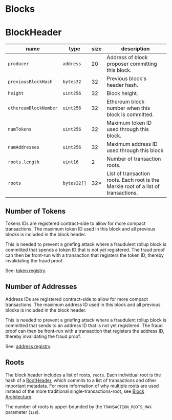 Blocks
===

# BlockHeader

| name                  | type        | size | description                                                                        |
| --------------------- | ----------- | ---- | ---------------------------------------------------------------------------------- |
| `producer`            | `address`   | 20   | Address of block proposer committing this block.                                   |
| `previousBlockHash`   | `bytes32`   | 32   | Previous block's header hash.                                                      |
| `height`              | `uint256`   | 32   | Block height.                                                                      |
| `ethereumBlockNumber` | `uint256`   | 32   | Ethereum block number when this block is committed.                                |
| `numTokens`           | `uint256`   | 32   | Maximum token ID used through this block.                                          |
| `numAddresses`        | `uint256`   | 32   | Maximum address ID used through this block                                         |
| `roots.length`        | `uint16`    | 2    | Number of transaction roots.                                                       |
| `roots`               | `bytes32[]` | 32*  | List of transaction roots. Each root is the Merkle root of a list of transactions. |

## Number of Tokens

Tokens IDs are registered contract-side to allow for more compact transactions. The maximum token ID used in this block and all previous blocks is included in the block header.

This is needed to prevent a griefing attack where a fraudulent rollup block is committed that spends a token ID that is not yet registered. The fraud proof can then be front-run with a transaction that registers the token ID, thereby invalidating the fraud proof.

See: [token registry](./Tokens.md).

## Number of Addresses

Address IDs are registered contract-side to allow for more compact transactions. The maximum address ID used in this block and all previous blocks is included in the block header.

This is needed to prevent a griefing attack where a fraudulent rollup block is committed that sends to an address ID that is not yet registered. The fraud proof can then be front-run with a transaction that registers the address ID, thereby invalidating the fraud proof.

See: [address registry](./Addresses.md).

## Roots

The block header includes a list of roots, `roots`. Each individual root is the hash of a [RootHeader](./Roots.md), which commits to a list of transactions and other important metadata. For more information of why multiple roots are used instead of the more traditional single-transactions-root, see [Block Architecture](../0.%20Fundamentals/3.%20Block%20Architecture.md).

The number of roots is upper-bounded by the `TRANSACTION_ROOTS_MAX` parameter (`128`).
